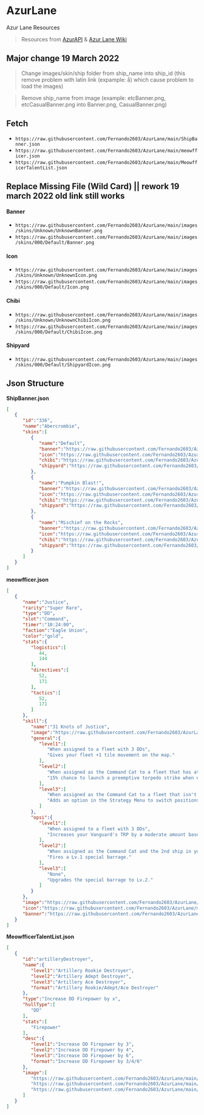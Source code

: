 # AzurLane
Azur Lane Resources
>Resources from [AzurAPI](https://github.com/AzurAPI/azurapi-js-setup) & [Azur Lane Wiki](https://azurlane.koumakan.jp)

## Major change 19 March 2022
>Change images/skin/ship folder from ship_name into ship_id (this remove problem with latin link (expample: å) which cause problem to load the images)

>Remove ship_name from image (example: etcBanner.png, etcCasualBanner.png into Banner.png, CasualBanner.png)

## Fetch
- `https://raw.githubusercontent.com/Fernando2603/AzurLane/main/ShipBanner.json`
- `https://raw.githubusercontent.com/Fernando2603/AzurLane/main/meowfficer.json`
- `https://raw.githubusercontent.com/Fernando2603/AzurLane/main/MeowfficerTalentList.json`


## Replace Missing File (Wild Card) || rework 19 march 2022 old link still works
#### Banner
- `https://raw.githubusercontent.com/Fernando2603/AzurLane/main/images/skins/Unknown/UnknownBanner.png`
- `https://raw.githubusercontent.com/Fernando2603/AzurLane/main/images/skins/000/Default/Banner.png`
#### Icon
- `https://raw.githubusercontent.com/Fernando2603/AzurLane/main/images/skins/Unknown/UnknownIcon.png`
- `https://raw.githubusercontent.com/Fernando2603/AzurLane/main/images/skins/000/Default/Icon.png`
#### Chibi
- `https://raw.githubusercontent.com/Fernando2603/AzurLane/main/images/skins/Unknown/UnknownChibiIcon.png`
- `https://raw.githubusercontent.com/Fernando2603/AzurLane/main/images/skins/000/Default/ChibiIcon.png`
#### Shipyard
- `https://raw.githubusercontent.com/Fernando2603/AzurLane/main/images/skins/000/Default/ShipyardIcon.png`

## Json Structure
**ShipBanner.json**
```Json
[
   {
      "id":"336",
      "name":"Abercrombie",
      "skins":[
         {
            "name":"Default",
            "banner":"https://raw.githubusercontent.com/Fernando2603/AzurLane/main/images/skins/336/Banner.png",
            "icon":"https://raw.githubusercontent.com/Fernando2603/AzurLane/main/images/skins/336/Icon.png",
            "chibi":"https://raw.githubusercontent.com/Fernando2603/AzurLane/main/images/skins/336/ChibiIcon.png",
            "shipyard":"https://raw.githubusercontent.com/Fernando2603/AzurLane/main/images/skins/336/ShipyardIcon.png"
         },
         {
            "name":"Pumpkin Blast!",
            "banner":"https://raw.githubusercontent.com/Fernando2603/AzurLane/main/images/skins/336/HalloweenBanner.png",
            "icon":"https://raw.githubusercontent.com/Fernando2603/AzurLane/main/images/skins/336/HalloweenIcon.png",
            "chibi":"https://raw.githubusercontent.com/Fernando2603/AzurLane/main/images/skins/336/HalloweenChibiIcon.png",
            "shipyard":"https://raw.githubusercontent.com/Fernando2603/AzurLane/main/images/skins/336/HalloweenShipyardIcon.png"
         },
         {
            "name":"Mischief on the Rocks",
            "banner":"https://raw.githubusercontent.com/Fernando2603/AzurLane/main/images/skins/336/BunnyBanner.png",
            "icon":"https://raw.githubusercontent.com/Fernando2603/AzurLane/main/images/skins/336/BunnyIcon.png",
            "chibi":"https://raw.githubusercontent.com/Fernando2603/AzurLane/main/images/skins/336/BunnyChibiIcon.png",
            "shipyard":"https://raw.githubusercontent.com/Fernando2603/AzurLane/main/images/skins/336/BunnyShipyardIcon.png"
         }
      ]
   }
]
```


**meowfficer.json**
```Json
[
   {
      "name":"Justice",
      "rarity":"Super Rare",
      "type":"DD",
      "slot":"Command",
      "timer":"10:24:00",
      "faction":"Eagle Union",
      "color":"gold",
      "stats":{
         "logistics":[
            44,
            144
         ],
         "directives":[
            52,
            171
         ],
         "tactics":[
            52,
            171
         ]
      },
      "skill":{
         "name":"31 Knots of Justice",
         "image":"https://raw.githubusercontent.com/Fernando2603/AzurLane/main/images/skill/meowfficer/Justice.png",
         "general":{
            "level1":[
               "When assigned to a fleet with 3 DDs",
               "Gives your fleet +1 tile movement on the map."
            ],
            "level2":[
               "When assigned as the Command Cat to a fleet that has at least 1 DD",
               "15% chance to launch a preemptive torpedo strike when engaging any non-Boss fleet on the map."
            ],
            "level3":[
               "When assigned as the Command Cat to a fleet that isn't in combat and has at least 1 DD",
               "Adds an option in the Strategy Menu to switch positions with a friendly fleet in combat if it's directly adjacent to yours."
            ]
         },
         "opsi":{
            "level1":[
               "When assigned to a fleet with 3 DDs",
               "Increases your Vanguard's TRP by a moderate amount based on the Tactics stat."
            ],
            "level2":[
               "When assigned as the Command Cat and the 2nd ship in your Vanguard is a DD",
               "Fires a Lv.1 special barrage."
            ],
            "level3":[
               "None",
               "Upgrades the special barrage to Lv.2."
            ]
         }
      },
      "image":"https://raw.githubusercontent.com/Fernando2603/AzurLane/main/images/meowfficer/Justice/Justice.png",
      "icon":"https://raw.githubusercontent.com/Fernando2603/AzurLane/main/images/meowfficer/Justice/JusticeIcon.png",
      "banner":"https://raw.githubusercontent.com/Fernando2603/AzurLane/main/images/meowfficer/Justice/JusticeBanner.png"
   }
]
```


**MeowfficerTalentList.json**
```Json
[
   {
      "id":"artilleryDestroyer",
      "name":{
         "level1":"Artillery Rookie Destroyer",
         "level2":"Artillery Adept Destroyer",
         "level3":"Artillery Ace Destroyer",
         "format":"Artillery Rookie/Adept/Ace Destroyer"
      },
      "type":"Increase DD Firepower by x",
      "hullType":[
         "DD"
      ],
      "stats":[
         "Firepower"
      ],
      "desc":{
         "level1":"Increase DD Firepower by 3",
         "level2":"Increase DD Firepower by 4",
         "level3":"Increase DD Firepower by 6",
         "format":"Increase DD Firepower by 3/4/6"
      },
      "image":[
         "https://raw.githubusercontent.com/Fernando2603/AzurLane/main/images/talent/Destroyer_Firepower_1.png",
         "https://raw.githubusercontent.com/Fernando2603/AzurLane/main/images/talent/Destroyer_Firepower_2.png",
         "https://raw.githubusercontent.com/Fernando2603/AzurLane/main/images/talent/Destroyer_Firepower_3.png"
      ]
   }
]
```

